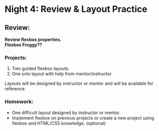 # Night 4: Review & Layout Practice

## Review:

**Review flexbox properties.**  
**Flexbox Froggy??**

### Projects:

1.  Two guided flexbox layouts.
2.  One solo layout with help from mentor/instructor

Layouts will be designed by instructor or mentor and will be available for reference.

### Homework:

- One difficult layout designed by instructor or mentor.
- Implement flexbox on previous projects or create a new project using flexbox and HTML/CSS knowledge. (optional)
